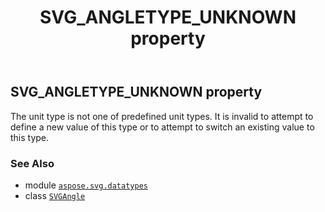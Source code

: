 ﻿---
title: SVG_ANGLETYPE_UNKNOWN property
second_title: Aspose.SVG for Python via .NET API References
description: 
type: docs
weight: 90
url: /python-net/aspose.svg.datatypes/svgangle/svg_angletype_unknown/
is_root: false
---

## SVG_ANGLETYPE_UNKNOWN property


The unit type is not one of predefined unit types. It is invalid to attempt to define a new value of this type or to attempt to switch an existing value to this type.

### See Also
* module [`aspose.svg.datatypes`](../../)
* class [`SVGAngle`](/svg/python-net/aspose.svg.datatypes/svgangle)
